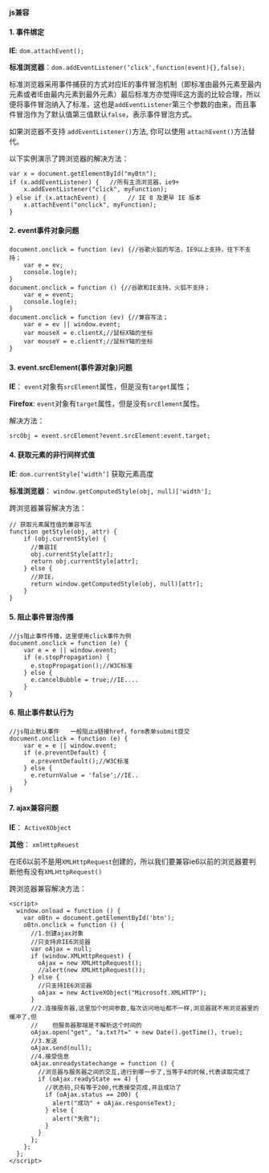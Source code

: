 #### js兼容   

#### 1. 事件绑定   

**IE**: `dom.attachEvent();`   

**标准浏览器**：`dom.addEventListener(‘click',function(event){},false);`      

标准浏览器采用事件捕获的方式对应IE的事件冒泡机制（即标准由最外元素至最内元素或者IE由最内元素到最外元素）最后标准方亦觉得IE这方面的比较合理，所以便将事件冒泡纳入了标准，这也是`addEventListener`第三个参数的由来，而且事件冒泡作为了默认值第三值默认`false`，表示事件冒泡方式。     

如果浏览器不支持 `addEventListener()`方法, 你可以使用 `attachEvent()`方法替代。

以下实例演示了跨浏览器的解决方法：

```
var x = document.getElementById("myBtn");
if (x.addEventListener) {   //所有主流浏览器，ie9+
    x.addEventListener("click", myFunction);
} else if (x.attachEvent) {      // IE 8 及更早 IE 版本
    x.attachEvent("onclick", myFunction);
}
```



#### 2. event事件对象问题

```
document.onclick = function (ev) {//谷歌火狐的写法，IE9以上支持，往下不支持；
    var e = ev;
    console.log(e);
}
document.onclick = function () {//谷歌和IE支持，火狐不支持；
    var e = event;
    console.log(e);
}
document.onclick = function (ev) {//兼容写法；
    var e = ev || window.event;
    var mouseX = e.clientX;//鼠标X轴的坐标
    var mouseY = e.clientY;//鼠标Y轴的坐标
}
```



#### 3. event.srcElement(事件源对象)问题    

**IE**： `event`对象有`srcElement`属性，但是没有`target`属性；  

**Firefox**: `event`对象有`target`属性，但是没有`srcElement`属性。  

解决方法：  

```
srcObj = event.srcElement?event.srcElement:event.target;
```



#### 4. 获取元素的非行间样式值     

**IE**: `dom.currentStyle[‘width’]` 获取元素高度

**标准浏览器**： `window.getComputedStyle(obj, null)['width'];`

跨浏览器兼容解决方法：

```
// 获取元素属性值的兼容写法
function getStyle(obj, attr) {
    if (obj.currentStyle) {
      //兼容IE
      obj.currentStyle[attr];
      return obj.currentStyle[attr];
    } else {
      //非IE，
      return window.getComputedStyle(obj, null)[attr];
    }
}
```



#### 5. 阻止事件冒泡传播     

```
//js阻止事件传播，这里使用click事件为例
document.onclick = function (e) {
    var e = e || window.event;
    if (e.stopPropagation) {
      e.stopPropagation();//W3C标准
    } else {
      e.cancelBubble = true;//IE....
    }
}
```



#### 6. 阻止事件默认行为     

```
//js阻止默认事件   一般阻止a链接href，form表单submit提交
document.onclick = function (e) {
    var e = e || window.event;
    if (e.preventDefault) {
      e.preventDefault();//W3C标准
    } else {
      e.returnValue = 'false';//IE..
    }
}
```



#### 7. ajax兼容问题    

**IE**： `ActiveXObject`

**其他**： `xmlHttpReuest`

在IE6以前不是用`XMLHttpRequest`创建的，所以我们要兼容ie6以前的浏览器要判断他有没有`XMLHttpRequest()`

跨浏览器兼容解决方法：

```
<script>
  window.onload = function () {
    var oBtn = document.getElementById('btn');
    oBtn.onclick = function () {
      //1.创建ajax对象
      //只支持非IE6浏览器
      var oAjax = null;
      if (window.XMLHttpRequest) {
        oAjax = new XMLHttpRequest();
        //alert(new XMLHttpRequest());
      } else {
        //只支持IE6浏览器
        oAjax = new ActiveXObject("Microsoft.XMLHTTP");
      }
      //2.连接服务器,这里加个时间参数,每次访问地址都不一样,浏览器就不用浏览器里的缓冲了,但
      //	但服务器那端是不解析这个时间的
      oAjax.open("get", "a.txt?t=" + new Date().getTime(), true);
      //3.发送
      oAjax.send(null);
      //4.接受信息
      oAjax.onreadystatechange = function () {
        //浏览器与服务器之间的交互,进行到哪一步了,当等于4的时候,代表读取完成了
        if (oAjax.readyState == 4) {
          //状态码,只有等于200,代表接受完成,并且成功了
          if (oAjax.status == 200) {
            alert("成功" + oAjax.responseText);
          } else {
            alert("失败");
          }
        }
      };
    };
  };
</script>
```

